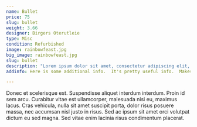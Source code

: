 ```yaml
---
name: Bullet
price: 75
slug: bullet
weight: 3.66
designer: Birgers Oterutleie
type: Misc
condition: Refurbished
image: rainbowfeast.jpg
big_image: rainbowfeast.jpg
slug: bullet
description: "Lorem ipsum dolor sit amet, consectetur adipiscing elit, sed do eiusmod tempor incididunt ut labore et dolore magna aliqua. Ut enim ad minim veniam, quis nostrud exercitation ullamco laboris nisi ut aliquip ex ea commodo consequat. Duis aute irure dolor in reprehenderit in voluptate velit esse cillum dolore eu fugiat nulla pariatur."
addinfo: Here is some additional info.  It's pretty useful info.  Makes you wanna buy it!

---
```


Donec et scelerisque est. Suspendisse aliquet interdum interdum. Proin id sem arcu. Curabitur vitae est ullamcorper, malesuada nisi eu, maximus lacus. Cras vehicula, nulla sit amet suscipit porta, dolor risus posuere massa, nec accumsan nisl justo in risus. Sed ac ipsum sit amet orci volutpat dictum eu sed magna. Sed vitae enim lacinia risus condimentum placerat.
